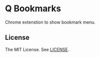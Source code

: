 # Q Bookmarks

Chrome extenstion to show bookmark menu.

## License

The MIT License. See [LICENSE](LICENSE).
